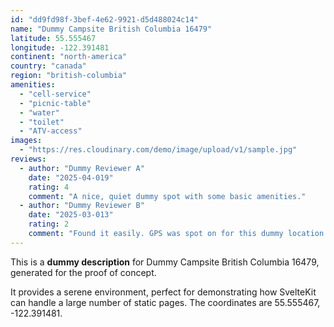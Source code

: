 ```yaml
---
id: "dd9fd98f-3bef-4e62-9921-d5d488024c14"
name: "Dummy Campsite British Columbia 16479"
latitude: 55.555467
longitude: -122.391481
continent: "north-america"
country: "canada"
region: "british-columbia"
amenities:
  - "cell-service"
  - "picnic-table"
  - "water"
  - "toilet"
  - "ATV-access"
images:
  - "https://res.cloudinary.com/demo/image/upload/v1/sample.jpg"
reviews:
  - author: "Dummy Reviewer A"
    date: "2025-04-019"
    rating: 4
    comment: "A nice, quiet dummy spot with some basic amenities."
  - author: "Dummy Reviewer B"
    date: "2025-03-013"
    rating: 2
    comment: "Found it easily. GPS was spot on for this dummy location."
---
```


This is a **dummy description** for Dummy Campsite British Columbia 16479, generated for the proof of concept.

It provides a serene environment, perfect for demonstrating how SvelteKit can handle a large number of static pages. The coordinates are 55.555467, -122.391481.
